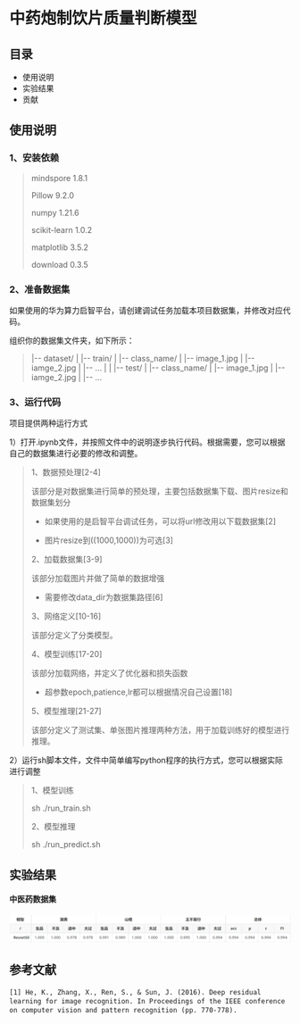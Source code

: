 # 中药炮制饮片质量判断模型

## 目录

- 使用说明
- 实验结果
- 贡献

## 使用说明

### 1、安装依赖

> mindspore 1.8.1
>
> Pillow 9.2.0
>
> numpy 1.21.6
>
> scikit-learn 1.0.2
>
> matplotlib 3.5.2
> 
> download 0.3.5

### 2、准备数据集

如果使用的华为算力启智平台，请创建调试任务加载本项目数据集，并修改对应代码。

组织你的数据集文件夹，如下所示：

> |-- dataset/
> |   |-- train/
> |       |-- class_name/
> |            |-- image_1.jpg
> |            |-- iamge_2.jpg
> |            |-- ...
> |
> |   |-- test/
> |       |-- class_name/
> |            |-- image_1.jpg
> |            |-- iamge_2.jpg
> |            |-- ...

### 3、运行代码
项目提供两种运行方式

1）打开.ipynb文件，并按照文件中的说明逐步执行代码。根据需要，您可以根据自己的数据集进行必要的修改和调整。

> 1、数据预处理[2-4]
>
> 该部分是对数据集进行简单的预处理，主要包括数据集下载、图片resize和数据集划分
>
> - 如果使用的是启智平台调试任务，可以将url修改用以下载数据集[2]
>
> - 图片resize到((1000,1000))为可选[3]
>
> 2、加载数据集[3-9]
>
> 该部分加载图片并做了简单的数据增强
>
> - 需要修改data_dir为数据集路径[6]
>
> 3、网络定义[10-16]
>
> 该部分定义了分类模型。
>
> 4、模型训练[17-20]
>
> 该部分加载网络，并定义了优化器和损失函数
>
> - 超参数epoch,patience,lr都可以根据情况自己设置[18]
>
> 5、模型推理[21-27]
>
> 该部分定义了测试集、单张图片推理两种方法，用于加载训练好的模型进行推理。

2）运行sh脚本文件，文件中简单编写python程序的执行方式，您可以根据实际进行调整

> 1、模型训练
>
> sh ./run_train.sh
>
> 2、模型推理
>
> sh ./run_predict.sh

## 实验结果

#### 中医药数据集

![image-20230628093326666](../7.案例中使用的图片/image-20230628093326666.png)


## 参考文献

    [1] He, K., Zhang, X., Ren, S., & Sun, J. (2016). Deep residual learning for image recognition. In Proceedings of the IEEE conference on computer vision and pattern recognition (pp. 770-778).




